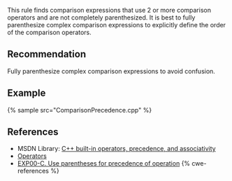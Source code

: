 This rule finds comparison expressions that use 2 or more comparison operators and are not completely parenthesized. It is best to fully parenthesize complex comparison expressions to explicitly define the order of the comparison operators.


## Recommendation
Fully parenthesize complex comparison expressions to avoid confusion.


## Example
{% sample src="ComparisonPrecedence.cpp" %}

## References
* MSDN Library: [C++ built-in operators, precedence, and associativity](https://docs.microsoft.com/en-us/cpp/cpp/cpp-built-in-operators-precedence-and-associativity)
* [Operators](http://www.cplusplus.com/doc/tutorial/operators/)
* [EXP00-C. Use parentheses for precedence of operation](https://wiki.sei.cmu.edu/confluence/display/c/EXP00-C.+Use+parentheses+for+precedence+of+operation)
{% cwe-references %}
